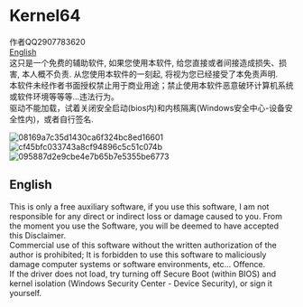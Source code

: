 # Kernel64
作者QQ2907783620   
[English](#English)        
这只是一个免费的辅助软件, 如果您使用本软件, 给您直接或者间接造成损失、损害, 本人概不负责. 从您使用本软件的一刻起, 将视为您已经接受了本免责声明.                   
本软件未经作者书面授权禁止用于商业用途；禁止使用本软件恶意破环计算机系统或软件环境等等等...违法行为。              
驱动不能加载，试着关闭安全启动(bios内)和内核隔离(Windows安全中心-设备安全性内)，或者自行签名.            

![08169a7c35d1430ca6f324bc8ed16601](https://github.com/cancundeyingzi/Kernel64/assets/73635883/effeb865-1dfd-4b2a-819b-39dbec947db6)
![cf45bfc033743a8cf94896c5c51c074b](https://github.com/cancundeyingzi/Kernel64/assets/73635883/26344566-9a08-4896-9be3-aafd2d39a44e)
![095887d2e9cbe4e7b65b7e5355be6773](https://github.com/cancundeyingzi/Kernel64/assets/73635883/57d9791e-a948-4266-a3bd-e2bfd476412a)



## English
This is only a free auxiliary software, if you use this software, I am not responsible for any direct or indirect loss or damage caused to you. From the moment you use the Software, you will be deemed to have accepted this Disclaimer.              
Commercial use of this software without the written authorization of the author is prohibited; It is forbidden to use this software to maliciously damage computer systems or software environments, etc... Offence.            
If the driver does not load, try turning off Secure Boot (within BIOS) and kernel isolation (Windows Security Center - Device Security), or sign it yourself.          
